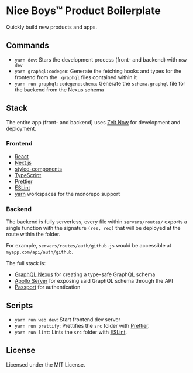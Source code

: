 # Nice Boys™️ Product Boilerplate

Quickly build new products and apps.

## Commands

- `yarn dev`: Stars the development process (front- and backend) with `now dev`
- `yarn graphql:codegen`: Generate the fetching hooks and types for the frontend from the `.graphql` files contained within it
- `yarn run graphql:codegen:schema`: Generate the `schema.graphql` file for the backend from the Nexus schema

## Stack

The entire app (front- and backend) uses [Zeit Now](https://now.sh) for development and deployment.

### Frontend

- [React](https://github.com/facebook/react)
- [Next.js](https://github.com/zeit/next.js)
- [styled-components](https://github.com/styled-components/styled-components)
- [TypeScript](typescriptlang.org)
- [Prettier](https://prettier.io)
- [ESLint](https://eslint.org)
- [yarn](https://yarnpkg.com) workspaces for the monorepo support

### Backend

The backend is fully serverless, every file within `servers/routes/` exports a single function with the signature `(res, req)` that will be deployed at the route within the folder.

For example, `servers/routes/auth/github.js` would be accessible at `myapp.com/api/auth/github`.

The full stack is:

- [GraphQL Nexus](https://nexus.js.org) for creating a type-safe GraphQL schema
- [Apollo Server](http://apollographql.com/docs/apollo-server) for exposing said GraphQL schema through the API
- [Passport](https://passportjs.org) for authentication

## Scripts

- `yarn run web dev`: Start frontend dev server
- `yarn run prettify`: Prettifies the `src` folder with [Prettier](https://prettier.io).
- `yarn run lint`: Lints the `src` folder with [ESLint](https://eslint.org).

## License

Licensed under the MIT License.
